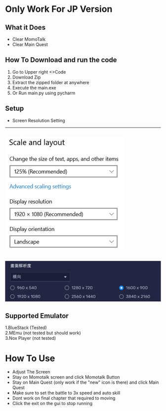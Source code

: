 # Only Work For JP Version

## What it Does
* Clear MomoTalk
* Clear Main Quest

## How To Download and run the code
1. Go to Upper right <>Code
2. Download Zip
3. Extract the zipped folder at anywhere
4. Execute the main.exe
5. Or Run main.py using pycharm

## Setup
* Screen Resolution Setting
---
![screen resolution image](github_img/screen_resolution.png)
---
![emulator_screen resolution image](github_img/emulator_screen_resolution.png)
---

## Supported Emulator
1.BlueStack (Tested)    
2.MEmu (not tested but should work)    
3.Nox Player (not tested)    

# How To Use
* Adjust The Screen
* Stay on Momotalk screen and click Momotalk Button
* Stay on Main Quest (only work if the "new" icon is there) and click Main Quest
* Make sure to set the battle to 3x speed and auto skill
* Dont work on final chapter that required to moving
* Click the exit on the gui to stop running
